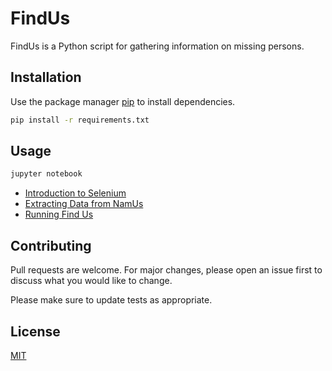 FindUs
=====

FindUs is a Python script for gathering information on missing persons.

## Installation

Use the package manager [pip](https://pip.pypa.io/en/stable/) to install dependencies.

```bash
pip install -r requirements.txt
```

## Usage

```bash
jupyter notebook
```

- [Introduction to Selenium](IntroductionToSelenium.ipynb)
- [Extracting Data from NamUs](Namus.ipynb)
- [Running Find Us](FindUs.PACER.ipynb)


## Contributing
Pull requests are welcome. For major changes, please open an issue first to discuss what you would like to change.

Please make sure to update tests as appropriate.

## License
[MIT](https://choosealicense.com/licenses/mit/)


